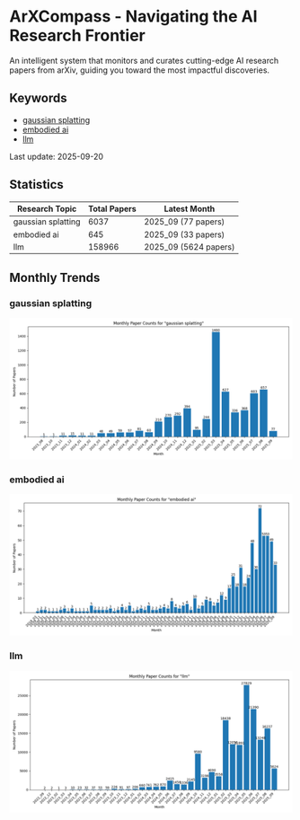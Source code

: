 # ArXCompass - Navigating the AI Research Frontier
An intelligent system that monitors and curates cutting-edge AI research papers from arXiv, guiding you toward the most impactful discoveries.

## Keywords

- [gaussian splatting](gaussian_splatting/)
- [embodied ai](embodied_ai/)
- [llm](llm/)

Last update: 2025-09-20

## Statistics

| Research Topic | Total Papers | Latest Month |
| --- | --- | --- |
| gaussian splatting | 6037 | 2025_09 (77 papers) |
| embodied ai | 645 | 2025_09 (33 papers) |
| llm | 158966 | 2025_09 (5624 papers) |

## Monthly Trends

### gaussian splatting

![Monthly Paper Counts for gaussian splatting](gaussian_splatting/monthly_stats.png)

### embodied ai

![Monthly Paper Counts for embodied ai](embodied_ai/monthly_stats.png)

### llm

![Monthly Paper Counts for llm](llm/monthly_stats.png)

